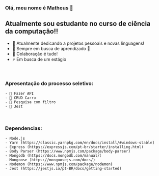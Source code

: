 ### Olá, meu nome é Matheus 👋

## Atualmente sou estudante no curso de ciência da computação!!

- 🔭 Atualmente dedicando a projetos pessoais e novas linguagens!
- 🌱 Sempre em busca de aprendizado 🤣
- 👯 Colaboração é tudo!
- ⚡ Em busca de um estágio



<br />

### Apresentação do processo seletivo:

    - 🔭 Fazer API
    - 🔭 CRUD Carro
    - 🔭 Pesquisa com filtro
    - 🔭 Jest
<br />

### Dependencias:

    - Node.js
    - Yarn (https://classic.yarnpkg.com/en/docs/install/#windows-stable)
    - Express (https://expressjs.com/pt-br/starter/installing.html)
    - Body Parser (https://www.npmjs.com/package/body-parser)
    - Mongodb (https://docs.mongodb.com/manual/)
    - Mongoose (https://mongoosejs.com/docs/)
    - Nodemon (https://www.npmjs.com/package/nodemon)
    - Jest (https://jestjs.io/pt-BR/docs/getting-started)
<br />